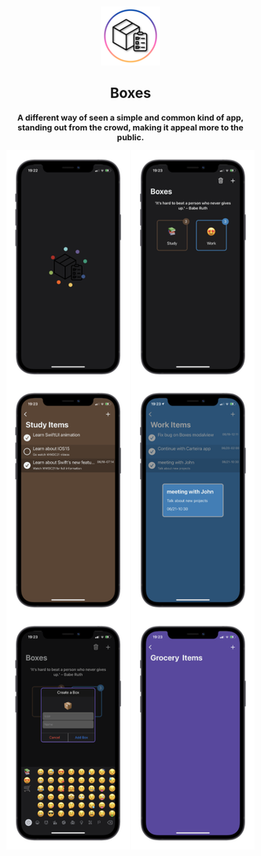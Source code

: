 <p align="center">
  <img align="center" src="ReadmeImages/boxeslogo.png" alt="Boxes Logo" width="120"/>
  <h1 align="center">Boxes</h1>
  <h3 align="center">A different way of seen a simple and common kind of app, standing out from the crowd, making it appeal more to the public.</h3>
  <p float="left">
    <img align="center" src="ReadmeImages/screen1.png" alt="First app screen" width="250"/>
    <img align="center" src="ReadmeImages/screen2.png" alt="Second app screen" width="250"/>
    <img align="center" src="ReadmeImages/screen3.png" alt="Thrid app screen" width="250"/>
    <img align="center" src="ReadmeImages/screen4.png" alt="Fourth app screen" width="250"/>
    <img align="center" src="ReadmeImages/screen5.png" alt="Fifth app screen" width="250"/>
    <img align="center" src="ReadmeImages/screen6.png" alt="Sixth app screen" width="250"/>
  </p>
</p>
